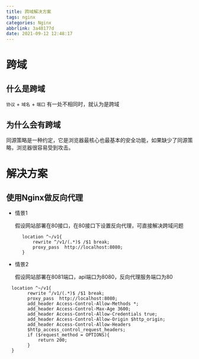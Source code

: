 ```yaml
---
title: 跨域解决方案
tags: nginx
categories: Nginx
abbrlink: 3a48177d
date: 2021-09-12 12:48:17
---
```


# 跨域

## 什么是跨域

`协议` + `域名` + `端口` 有一处不相同时，就认为是跨域

## 为什么会有跨域

同源策略是一种约定，它是浏览器最核心也最基本的安全功能，如果缺少了同源策略，浏览器很容易受到攻击。

# 解决方案

  ## 使用Nginx做反向代理

  + 情景1 

    假设网站部署在80接口，在80接口下设置反向代理，可直接解决跨域问题

    

``` nginx
      location ^~/v1{
          rewrite ^/v1/(.*)$ /$1 break;
          proxy_pass  http://localhost:8080;
      }

```

 * 情景2

    假设网站部署在8081端口，api端口为8080，反向代理服务端口为80
  

``` nginx
  location ^~/v1{
        rewrite ^/v1/(.*)$ /$1 break;
        proxy_pass  http://localhost:8080;
        add_header Access-Control-Allow-Methods *;
        add_header Access-Control-Max-Age 3600;
        add_header Access-Control-Allow-Credentials true;
        add_header Access-Control-Allow-Origin $http_origin;
        add_header Access-Control-Allow-Headers 
        $http_access_control_request_headers;
        if ($request_method = OPTIONS){
            return 200;
        }       
  }
  ```
